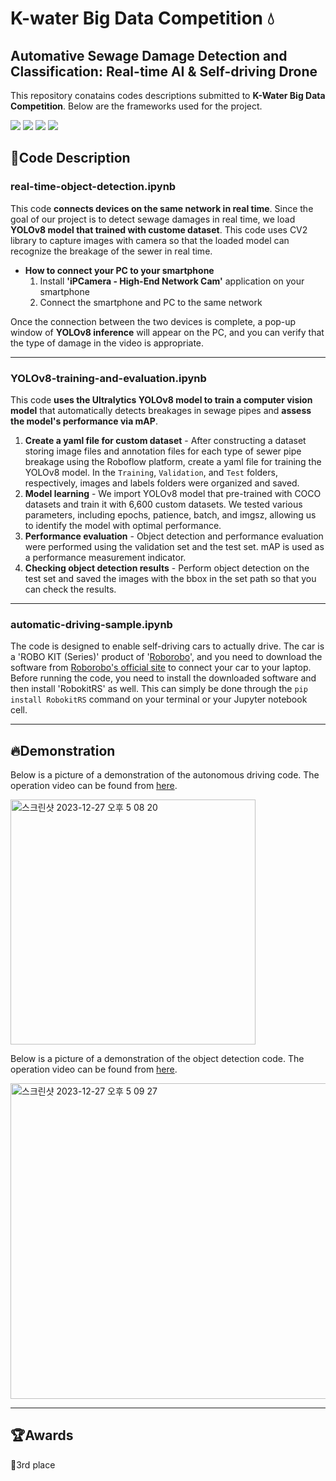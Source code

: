 # K-water Big Data Competition 💧
## Automative Sewage Damage Detection and Classification: Real-time AI & Self-driving Drone

This repository conatains codes descriptions submitted to **K-Water Big Data Competition**. Below are the frameworks used for the project.

<div align="left">
   <img src="https://img.shields.io/badge/Python-3776AB?style=flat-square&logo=Python&logoColor=white"/>
   <img src="https://img.shields.io/badge/Jupyter-F37626?style=flat-square&logo=Jupyter&logoColor=white"/>
   <img src="https://img.shields.io/badge/Ultralytics-024DA1?style=flat-square&logo=Ultralytics&logoColor=white"/>
   <img src="https://img.shields.io/badge/OpenCV-5C3EE8?style=flat-square&logo=OpenCV&logoColor=white"/>
</div>

## 📄Code Description
### real-time-object-detection.ipynb
This code **connects devices on the same network in real time**. Since the goal of our project is to detect sewage damages in real time, we load **YOLOv8 model that trained with custome dataset**. This code uses CV2 library to capture images with camera so that the loaded model can recognize the breakage of the sewer in real time.

* **How to connect your PC to your smartphone**
  1. Install **'iPCamera - High-End Network Cam'** application on your smartphone
  2. Connect the smartphone and PC to the same network

Once the connection between the two devices is complete, a pop-up window of **YOLOv8 inference** will appear on the PC, and you can verify that the type of damage in the video is appropriate. 

-----

### YOLOv8-training-and-evaluation.ipynb
This code **uses the Ultralytics YOLOv8 model to train a computer vision model** that automatically detects breakages in sewage pipes and **assess the model's performance via mAP**.

1. **Create a yaml file for custom dataset** - After constructing a dataset storing image files and annotation files for each type of sewer pipe breakage using the Roboflow platform, create a yaml file for training the YOLOv8 model. In the `Training`, `Validation`, and `Test` folders, respectively, images and labels folders were organized and saved. 
2. **Model learning** - We import YOLOv8 model that pre-trained with COCO datasets and train it with 6,600 custom datasets. We tested various parameters, including epochs, patience, batch, and imgsz, allowing us to identify the model with optimal performance. 
3. **Performance evaluation** - Object detection and performance evaluation were performed using the validation set and the test set. mAP is used as a performance measurement indicator. 
4. **Checking object detection results** - Perform object detection on the test set and saved the images with the bbox in the set path so that you can check the results.

-----

### automatic-driving-sample.ipynb
The code is designed to enable self-driving cars to actually drive. The car is a 'ROBO KIT (Series)' product of '[Roborobo](https://roborobo.co.kr)', and you need to download the software from [Roborobo's official site](https://roborobo.co.kr/download/0) to connect your car to your laptop. Before running the code, you need to install the downloaded software and then install 'RobokitRS' as well. This can simply be done through the `pip install RobokitRS` command on your terminal or your Jupyter notebook cell.

-----

## 🔥Demonstration
Below is a picture of a demonstration of the autonomous driving code. 
The operation video can be found from [here](https://www.youtube.com/watch?v=fs8TN8oykco).

<img width="392" alt="스크린샷 2023-12-27 오후 5 08 20" src="https://github.com/JunBro1016/sewerage-damage-detection/assets/82267460/0eef1964-d4a9-4007-bcfd-668af7bbcf2f">

Below is a picture of a demonstration of the object detection code. 
The operation video can be found from [here](https://www.youtube.com/watch?v=3O03KimKHRs).

<img width="505" alt="스크린샷 2023-12-27 오후 5 09 27" src="https://github.com/JunBro1016/sewerage-damage-detection/assets/82267460/b8a15804-f225-4a18-b3c1-a0dc022dae7d">

-----

## 🏆Awards
🥉3rd place
